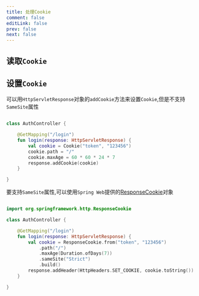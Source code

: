 ```yaml
---
title: 处理Cookie
comment: false
editLink: false
prev: false
next: false
---
```


## 读取`Cookie`

## 设置`Cookie`

可以用`HttpServletResponse`对象的`addCookie`方法来设置`Cookie`,但是不支持`SameSite`属性

```kotlin

class AuthController {

    @GetMapping("/login")
    fun login(response: HttpServletResponse) {
        val cookie = Cookie("token", "123456")
        cookie.path = "/"
        cookie.maxAge = 60 * 60 * 24 * 7
        response.addCookie(cookie)
    }

}
```

要支持`SameSite`属性,可以使用`Spring Web`提供的[ResponseCookie](https://docs.spring.io/spring-framework/docs/current/javadoc-api/org/springframework/http/ResponseCookie.html)对象

```kotlin

import org.springframework.http.ResponseCookie

class AuthController {

    @GetMapping("/login")
    fun login(response: HttpServletResponse) {
        val cookie = ResponseCookie.from("token", "123456")
            .path("/")
            .maxAge(Duration.ofDays(7))
            .sameSite("Strict")
            .build()
        response.addHeader(HttpHeaders.SET_COOKIE, cookie.toString())
    }

}
```
